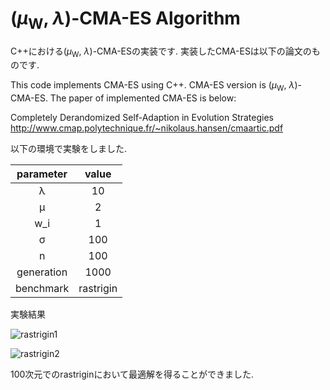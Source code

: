 # (*μ*<sub>W</sub>, *λ*)-CMA-ES Algorithm


C++における(*μ*<sub>W</sub>, *λ*)-CMA-ESの実装です.
実装したCMA-ESは以下の論文のものです.

This code implements CMA-ES using C++. CMA-ES version is (*μ*<sub>W</sub>, *λ*)-CMA-ES.
The paper of implemented CMA-ES is below:


Completely Derandomized Self-Adaption in Evolution Strategies
http://www.cmap.polytechnique.fr/~nikolaus.hansen/cmaartic.pdf


以下の環境で実験をしました.

|parameter|value|
|:-:|:-:|
|λ|10|
|μ|2|
|w_i|1|
|σ|100|
|n|100|
|generation|1000|
|benchmark|rastrigin|

実験結果

![rastrigin1](https://github.com/ko-cha/CMA-ES/blob/master/img/image002.png "rastrigin1")

![rastrigin2](https://github.com/ko-cha/CMA-ES/blob/master/img/image004.png "rastrigin2")

100次元でのrastriginにおいて最適解を得ることができました.
